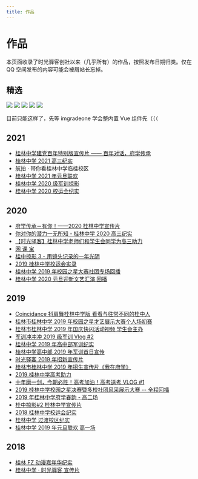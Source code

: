```yaml
---
title: 作品
---
```


# 作品

本页面收录了时光驿客创社以来（几乎所有）的作品，按照发布日期归类。仅在 QQ 空间发布的内容可能会被屑站长忘掉。

## 精选

[![](/featured/bainianduihua.png)](/works/bainianduihua.md)
[![](/featured/coincidance.png)](/works/coincidance.md)
[![](/featured/gaosan2021.png)](/works/gaosan2021.md)
![](/featured/gaosan2020.png)
![](/featured/2020xyh.png)

目前只能这样了，先等 imgradeone 学会整内置 Vue 组件先（（（

## 2021
- [桂林中学建党百年特别版宣传片 —— 百年对话，府学传承](/works/bainianduihua.md)
- [桂林中学 2021 高三纪实](/works/gaosan2021.md)
- 航拍 · 带你看桂林中学临桂校区
- [桂林中学 2021 年元旦联欢](/works/2021-yuandan.md)
- [桂林中学 2020 级军训掠影](https://www.bilibili.com/video/BV1UK4y1n7it)
- [桂林中学 2020 校运会纪实](https://www.bilibili.com/video/BV1254y1W7Kx)

## 2020
- [府学传承－有你！——2020 桂林中学宣传片](https://www.bilibili.com/video/BV1RC4y1b7C6)
- [你对你的潜力一无所知 - 桂林中学 2020 高三纪实](https://www.bilibili.com/video/BV1Rg4y1v7aT)
- [【时光驿客】桂林中学老师们和学生会同学为高三助力](https://www.bilibili.com/video/BV1jK411H7ac)
- [网 课 宝](https://www.bilibili.com/video/BV19f4y1U7RR)
- [桂中掠影 3 - 用镜头记录的一年光阴](https://www.bilibili.com/video/BV1ug4y187zm)
- [2019 桂林中学校运会实录](https://www.bilibili.com/video/BV1SZ4y1j7e4)
- [桂林中学 2019 年校园之星大赛社团专场回播](https://www.bilibili.com/video/BV1P74116796)
- [桂林中学 2020 元旦迎新文艺汇演 回播](https://www.bilibili.com/video/BV1V7411v74u)

## 2019
- [Coincidance 抖肩舞桂林中学版 看看与往常不同的桂中人](/works/coincidance.md)
- [桂林市桂林中学 2019 年校园之星才艺展示大赛个人场初赛](https://www.bilibili.com/video/BV1rJ411B7MR)
- [桂林市桂林中学 2019 年国庆快闪活动视频 学生会主办](https://www.bilibili.com/video/BV1rE411X79a)
- [军训冲冲冲 2019 级军训 Vlog #2](https://www.bilibili.com/video/BV1T4411B7ze)
- [桂林中学 2019 年高中部军训纪实](https://www.bilibili.com/video/BV1T4411B7ze)
- [桂林中学高中部 2019 年军训首日宣传](https://www.bilibili.com/video/BV1m4411d7K8)
- [时光驿客 2019 年招新宣传片](https://www.bilibili.com/video/BV154411D7fT)
- [桂林市桂林中学 2019 年招生宣传片《我在府学》](https://www.bilibili.com/video/BV1jx411o7KM)
- [2019 桂林中学高考助力](https://www.bilibili.com/video/BV1N4411u7yK)
- [十年磨一剑，今朝必胜！高考加油！高考送考 VLOG #1](https://www.bilibili.com/video/BV194411M7BZ)
- [2019 桂林中学校园之星决赛暨多校社团风采展示大赛 -- 全程回播](https://www.bilibili.com/video/BV1V4411M7eV)
- [2019 年桂林中学府学春韵 - 高二场](https://www.bilibili.com/video/BV194411s7h6)
- [桂中掠影#2 桂林中学宣传片](https://www.bilibili.com/video/BV1Fb411i7ZU)
- [2018 桂林中学校运会纪实](https://www.bilibili.com/video/BV14b411C76e)
- [桂林中学 过渡校区纪实](https://www.bilibili.com/video/BV1et41147ho)
- [桂林中学 2019 年元旦联欢 高一场](https://www.bilibili.com/video/BV1yt411b7Mf)

## 2018
- [桂林 FZ 动漫嘉年华纪实](https://www.bilibili.com/video/BV1it411o7r8)
- [桂林中学 · 时光驿客 宣传片](https://www.bilibili.com/video/BV1GW411z7u2)